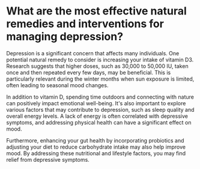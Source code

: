 # What are the most effective natural remedies and interventions for managing depression?

Depression is a significant concern that affects many individuals. One potential natural remedy to consider is increasing your intake of vitamin D3. Research suggests that higher doses, such as 30,000 to 50,000 IU, taken once and then repeated every few days, may be beneficial. This is particularly relevant during the winter months when sun exposure is limited, often leading to seasonal mood changes.

In addition to vitamin D, spending time outdoors and connecting with nature can positively impact emotional well-being. It's also important to explore various factors that may contribute to depression, such as sleep quality and overall energy levels. A lack of energy is often correlated with depressive symptoms, and addressing physical health can have a significant effect on mood.

Furthermore, enhancing your gut health by incorporating probiotics and adjusting your diet to reduce carbohydrate intake may also help improve mood. By addressing these nutritional and lifestyle factors, you may find relief from depressive symptoms.